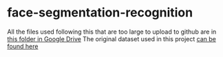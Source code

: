 # face-segmentation-recognition
All the files used following this that are too large to upload to github are in [this folder in Google Drive](https://drive.google.com/drive/folders/1COfFFKnYxuHf4tjV2zljaYCFhPaGbed8?usp=sharing)
The original dataset used in this project [can be found here](https://store.mut1ny.com/product/face-head-segmentation-dataset-community-edition?v=988cd0b46cdb)
